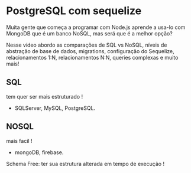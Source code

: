 # PostgreSQL com sequelize 

Muita gente que começa a programar com Node.js aprende a usa-lo com MongoDB que é um banco NoSQL, mas será que é a melhor opção?

Nesse vídeo abordo as comparações de SQL vs NoSQL, níveis de abstração de base de dados, migrations, configuração do Sequelize, relacionamentos 1:N, relacionamentos N:N, queries complexas e muito mais!

 ## SQL

 <p>tem quer ser mais estruturado !</p>

  * SQLServer, MySQL, PostgreSQL.     

 ## NOSQL

 <p>mais facil !</p>

  * mongoDB, firebase.
  
 <p>Schema Free: ter sua estrutura alterada em tempo de execução !</p>

